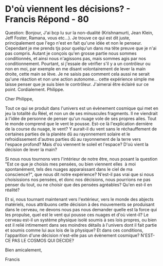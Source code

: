 # D'où viennent les décisions? - Francis Répond - 80

Question: Bonjour, J'ai bcp lu sur la non-dualit&eacute; (Krishnamurti, Jean Klein, Jeff Foster, Ramana, vous etc...). Je trouve ce qui est dit juste, principalement que l'ego n'est en fait qu'une id&eacute;e et non le penseur. Cependant je me prends tjs pour quelqu'un dans ma t&ecirc;te preuve que je n'ai pas compris. Autant je con&ccedil;ois qu'en grosse partie nous sommes conditionn&eacute;s, et ainsi nous n'agissons pas, mais sommes agis par nos conditionnement. Pourtant, si j'essaie de v&eacute;rifier s'il y a un contr&ocirc;leur ou non en moi, par exemple en me disant volontairement de lever la main droite, cette main se l&egrave;ve. Je ne saisis pas comment cela aussi ne serait qu'une r&eacute;action et non une action autonome... cette exp&eacute;rience simple me laisse penser que je suis bien le contr&ocirc;leur. J'aimerai &ecirc;tre &eacute;clair&eacute; sur ce point. Cordialement. Philippe.

Cher Philippe,

Tout ce qui se produit dans l'univers est un &eacute;v&egrave;nement cosmique qui met en jeu la totalit&eacute; du R&eacute;el, et non un de ses minuscules fragments. Il ne viendrait &agrave; l'id&eacute;e de personne de penser qu'un nuage vole de ses propres ailes. Tout le monde comprend que le vent le pousse. Est-ce l&agrave; l'explication derni&egrave;re de la course du nuage, le vent? Y aurait-il du vent sans le r&eacute;chauffement de certaines parties de la plan&egrave;te d&ucirc; au rayonnement solaire et le refroidissement d'autres parties d&ucirc; au rayonnement de la terre vers l'espace profond? Mais d'o&ugrave; viennent le soleil et l'espace? D'o&ugrave; vient la d&eacute;cision de lever la main?&nbsp;

Si nous nous tournons vers l'int&eacute;rieur de notre &ecirc;tre, nous posant la question "Est ce que je choisis mes pens&eacute;es, ou bien viennent elles&nbsp; &agrave; moi spontan&eacute;ment, tels des nuages apparaissant dans le ciel de ma conscience?", que nous dit notre exp&eacute;rience? N'est-il pas vrai que si nous choisissions nos pens&eacute;es, et donc nos d&eacute;cisions, nous pourrions ne pas penser du tout, ou ne choisir que des pens&eacute;es agr&eacute;ables? Qu'en est-il en r&eacute;alit&eacute;?

Et si, nous tournant maintenant vers l'ext&eacute;rieur, vers le monde des abjects mat&eacute;riels, nous attribuons cette d&eacute;cision &agrave; des mouvements se produisant dans le cerveau, ne devons nous pas nous demander quelle est la force qui les propulse, quel est le vent qui pousse ces nuages et d'o&ugrave; vient-il? Le cerveau est-il un syst&egrave;me physique isol&eacute; soumis &agrave; ses lois propres, ou bien est il reli&eacute; intimement dans ses moindres d&eacute;tails &agrave; l'univers dont il fait partie et soumis comme lui aux lois de la physique? Et dans ces conditions, l'apparition d'une d&eacute;cision n'est-elle pas un &eacute;v&egrave;nement cosmique? N'EST-CE PAS LE COSMOS QUI DECIDE?

Bien amicalement,

Francis

